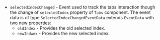 - `selectedIndexChanged` - Event used to track the tabs interaction though the change of `selectedIndex` property of `Tabs` component. The event data is of type `SelectedIndexChangedEventData` extends `EventData` with two new properties:
    - `oldIndex` - Provides the old selected index.
    - `newIndwex` - Provides the new selected index.

<snippet id='tabs-events-js'/>
<snippet id='tabs-events-tsc'/>